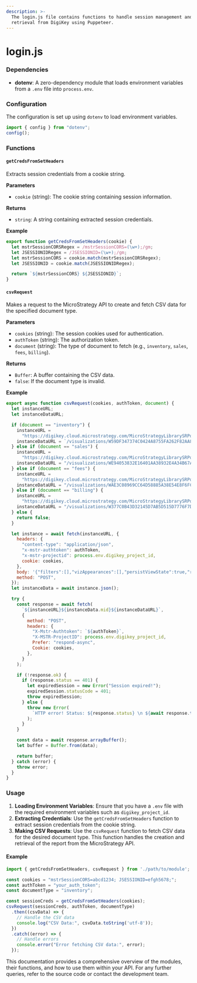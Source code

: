 ```yaml
---
description: >-
  The login.js file contains functions to handle session management and CSV data
  retrieval from DigiKey using Puppeteer.
---
```


# login.js

### Dependencies

* **dotenv**: A zero-dependency module that loads environment variables from a `.env` file into `process.env`.

### Configuration

The configuration is set up using `dotenv` to load environment variables.

```javascript
import { config } from "dotenv";
config();
```

### Functions

#### `getCredsFromSetHeaders`

Extracts session credentials from a cookie string.

**Parameters**

* `cookie` (string): The cookie string containing session information.

**Returns**

* `string`: A string containing extracted session credentials.

**Example**

```javascript
export function getCredsFromSetHeaders(cookie) {
  let mstrSessionCORSRegex = /mstrSessionCORS=(\w+);/gm;
  let JSESSIONIDRegex = /JSESSIONID=(\w+);/gm;
  let mstrSessionCORS = cookie.match(mstrSessionCORSRegex);
  let JSESSIONID = cookie.match(JSESSIONIDRegex);

  return `${mstrSessionCORS} ${JSESSIONID}`;
}
```

#### `csvRequest`

Makes a request to the MicroStrategy API to create and fetch CSV data for the specified document type.

**Parameters**

* `cookies` (string): The session cookies used for authentication.
* `authToken` (string): The authorization token.
* `document` (string): The type of document to fetch (e.g., `inventory`, `sales`, `fees`, `billing`).

**Returns**

* `Buffer`: A buffer containing the CSV data.
* `false`: If the document type is invalid.

**Example**

```javascript
export async function csvRequest(cookies, authToken, document) {
  let instanceURL;
  let instanceDataURL;

  if (document == "inventory") {
    instanceURL =
      "https://digikey.cloud.microstrategy.com/MicroStrategyLibrarySRPortal/api/documents/206EF18843BBEE37A42BDFB6522F908B/instances/";
    instanceDataURL = `/visualizations/W59DF347374C0424A8755FA262F82AA87/csv`;
  } else if (document == "sales") {
    instanceURL =
      "https://digikey.cloud.microstrategy.com/MicroStrategyLibrarySRPortal/api/documents/D3B8AC6A4623434AC54CE080D69088A5/instances/";
    instanceDataURL = "/visualizations/WE94053832E16401AA38932E4A34B67AD/csv";
  } else if (document == "fees") {
    instanceURL =
      "https://digikey.cloud.microstrategy.com/MicroStrategyLibrarySRPortal/api/documents/D3F9F015467D80E7F22E62A4E7BE46CD/instances/";
    instanceDataURL = "/visualizations/WAE3C08969CC64D58885A38E54E8F6FCB/csv";
  } else if (document == "billing") {
    instanceURL =
      "https://digikey.cloud.microstrategy.com/MicroStrategyLibrarySRPortal/api/documents/D7947E2742187FF15E09CFA2ED15C336/instances/";
    instanceDataURL = "/visualizations/W377C0B43D32145D7AB5D515D7776F7D1/csv";
  } else {
    return false;
  }

  let instance = await fetch(instanceURL, {
    headers: {
      "content-type": "application/json",
      "x-mstr-authtoken": authToken,
      "x-mstr-projectid": process.env.digikey_project_id,
      cookie: cookies,
    },
    body: '{"filters":[],"vizAppearances":[],"persistViewState":true,"resolveOnly":false}',
    method: "POST",
  });
  let instanceData = await instance.json();

  try {
    const response = await fetch(
      `${instanceURL}${instanceData.mid}${instanceDataURL}`,
      {
        method: "POST",
        headers: {
          "X-Mstr-Authtoken": `${authToken}`,
          "X-MSTR-ProjectID": process.env.digikey_project_id,
          Prefer: "respond-async",
          Cookie: cookies,
        },
      }
    );

    if (!response.ok) {
      if (response.status == 401) {
        let expiredSession = new Error("Session expired!");
        expiredSession.statusCode = 401;
        throw expiredSession;
      } else {
        throw new Error(
          `HTTP error! Status: ${response.status} \n ${await response.text()}`
        );
      }
    }

    const data = await response.arrayBuffer();
    let buffer = Buffer.from(data);

    return buffer;
  } catch (error) {
    throw error;
  }
}
```

### Usage

1. **Loading Environment Variables**: Ensure that you have a `.env` file with the required environment variables such as `digikey_project_id`.
2. **Extracting Credentials**: Use the `getCredsFromSetHeaders` function to extract session credentials from the cookie string.
3. **Making CSV Requests**: Use the `csvRequest` function to fetch CSV data for the desired document type. This function handles the creation and retrieval of the report from the MicroStrategy API.

#### Example

```javascript
import { getCredsFromSetHeaders, csvRequest } from './path/to/module';

const cookies = "mstrSessionCORS=abcd1234; JSESSIONID=efgh5678;";
const authToken = "your_auth_token";
const documentType = "inventory";

const sessionCreds = getCredsFromSetHeaders(cookies);
csvRequest(sessionCreds, authToken, documentType)
  .then((csvData) => {
    // Handle the CSV data
    console.log("CSV Data:", csvData.toString('utf-8'));
  })
  .catch((error) => {
    // Handle errors
    console.error("Error fetching CSV data:", error);
  });
```

This documentation provides a comprehensive overview of the modules, their functions, and how to use them within your API. For any further queries, refer to the source code or contact the development team.
